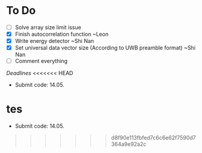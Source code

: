 # To Do

- [ ] Solve array size limit issue
- [x] Finish autocorrelation function ~Leon
- [x] Write energy detector ~Shi Nan
- [x] Set universal data vector size (According to UWB preamble format) ~Shi Nan
- [ ] Comment everything

*Deadlines*
<<<<<<< HEAD
* Submit code: 14.05.

tes
=======
* Submit code: 14.05.
>>>>>>> d8f90e113fbfed7c6c6e62f7590d7364a9e92a2c

